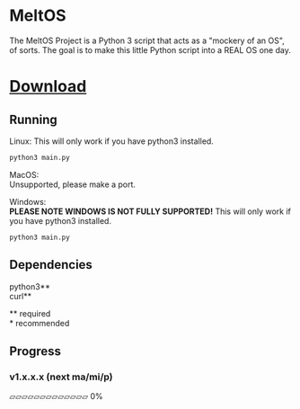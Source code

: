 # MeltOS
The MeltOS Project is a Python 3 script that acts as a "mockery of an OS", of sorts. The goal is to make this little Python script into a REAL OS one day.

# [Download](https://github.com/Melt2002/MeltOS/raw/main/MeltOS.zip)
## Running
Linux:
This will only work if you have python3 installed.
```sh
python3 main.py
```  
MacOS:  
Unsupported, please make a port.  
  
Windows:  
**PLEASE NOTE WINDOWS IS NOT FULLY SUPPORTED!**
This will only work if you have python3 installed.
```
python3 main.py
```

## Dependencies
python3\*\*  
curl\*\*  
  
\*\* required  
\* recommended

## Progress
<!-- bars from https://changaco.oy.lc/unicode-progress-bars/ -->
### v1.x.x.x (next ma/mi/p)
▱▱▱▱▱▱▱▱▱▱▱▱▱ 0%
